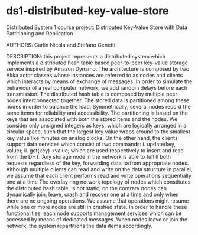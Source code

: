 # ds1-distributed-key-value-store
Distributed System 1 course project: Distributed Key-Value Store with Data Partitioning and Replication

AUTHORS: Carlin Nicola and Stefano Genetti 

DESCRIPTION: this project represents a distributed system which implements a distributed hash table based
peer-to-peer key-value storage service inspired by Amazon Dynamo.
The architecture is composed by two Akka actor classes whose instances are referred to as nodes
and clients which interacts by means of exchange of messages. In order to simulate the behaviour
of a real computer network, we add random delays before each transmission.
The distributed hash table is composed by multiple peer nodes interconnected together. The stored
data is partitioned among these nodes in order to balance the load. Symmetrically, several nodes
record the same items for reliability and accessibility. The partitioning is based on the keys that
are associated with both the stored items and the nodes. We consider only unsigned integers as
keys, which are logically arranged in a circular space, such that the largest key value wraps around
to the smallest key value like minutes on analog clocks.
On the other hand, the clients support data services which consist of two commands: i. update(key,
value); ii. get(key)→value; which are used respectively to insert and read from the DHT. Any
storage node in the network is able to fulfill both requests regardless of the key, forwarding data
to/from appropriate nodes. Although multiple clients can read and write on the data structure in
parallel, we assume that each client performs read and write operations sequentially one at a time
The overlay ring network topology of nodes which constitutes the distributed hash table, is not
static; on the contrary nodes can dynamically join, leave, crash and recover one at a time and
only when there are no ongoing operations. We assume that operations might resume while
one or more nodes are still in crashed state. In order to handle these functionalities, each node
supports management services which can be accessed by means of dedicated messages. When
nodes leave or join the network, the system repartitions the data items accordingly.